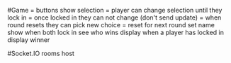 #Game
= buttons show selection
= player can change selection until they lock in
= once locked in they can not change (don't send update)
= when round resets they can pick new choice
= reset for next round
set name
show 
when both lock in see who wins
display when a player has locked in
display winner


#Socket.IO
rooms
host
